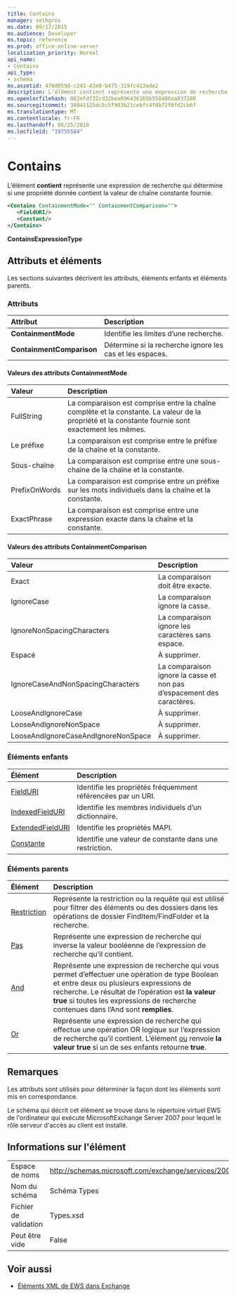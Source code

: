 ```yaml
---
title: Contains
manager: sethgros
ms.date: 09/17/2015
ms.audience: Developer
ms.topic: reference
ms.prod: office-online-server
localization_priority: Normal
api_name:
- Contains
api_type:
- schema
ms.assetid: 476d059d-c243-43e9-b475-319fc413ade2
description: L’élément contient représente une expression de recherche qui détermine si une propriété donnée contient la valeur de chaîne constante fournie.
ms.openlocfilehash: 083efdf32cd32bea6964361b5b558480aa937280
ms.sourcegitcommit: 34041125dc8c5f993b21cebfc4f8b72f0fd2cb6f
ms.translationtype: MT
ms.contentlocale: fr-FR
ms.lasthandoff: 06/25/2018
ms.locfileid: "19755584"
---
```

# <a name="contains"></a>Contains

L’élément **contient** représente une expression de recherche qui détermine si une propriété donnée contient la valeur de chaîne constante fournie. 
  
```xml
<Contains ContainmentMode="" ContainmentComparison="">
   <FieldURI/>
   <Constant/>
</Contains>
```

 **ContainsExpressionType**
## <a name="attributes-and-elements"></a>Attributs et éléments

Les sections suivantes décrivent les attributs, éléments enfants et éléments parents.
  
### <a name="attributes"></a>Attributs

|**Attribut**|**Description**|
|:-----|:-----|
|**ContainmentMode** <br/> |Identifie les limites d’une recherche.  <br/> |
|**ContainmentComparison** <br/> |Détermine si la recherche ignore les cas et les espaces.  <br/> |
   
#### <a name="containmentmode-attribute-values"></a>Valeurs des attributs ContainmentMode

|**Valeur**|**Description**|
|:-----|:-----|
|FullString  <br/> |La comparaison est comprise entre la chaîne complète et la constante. La valeur de la propriété et la constante fournie sont exactement les mêmes.  <br/> |
|Le préfixe  <br/> |La comparaison est comprise entre le préfixe de la chaîne et la constante.  <br/> |
|Sous-chaîne  <br/> |La comparaison est comprise entre une sous-chaîne de la chaîne et la constante.  <br/> |
|PrefixOnWords  <br/> |La comparaison est comprise entre un préfixe sur les mots individuels dans la chaîne et la constante.  <br/> |
|ExactPhrase  <br/> |La comparaison est comprise entre une expression exacte dans la chaîne et la constante.  <br/> |
   
#### <a name="containmentcomparison-attribute-values"></a>Valeurs des attributs ContainmentComparison

|**Valeur**|**Description**|
|:-----|:-----|
|Exact  <br/> |La comparaison doit être exacte.  <br/> |
|IgnoreCase  <br/> |La comparaison ignore la casse.  <br/> |
|IgnoreNonSpacingCharacters  <br/> |La comparaison ignore les caractères sans espace.  <br/> |
|Espacé  <br/> |À supprimer.  <br/> |
|IgnoreCaseAndNonSpacingCharacters  <br/> |La comparaison ignore la casse et non pas d’espacement des caractères.  <br/> |
|LooseAndIgnoreCase  <br/> |À supprimer.  <br/> |
|LooseAndIgnoreNonSpace  <br/> |À supprimer.  <br/> |
|LooseAndIgnoreCaseAndIgnoreNonSpace  <br/> |À supprimer.  <br/> |
   
### <a name="child-elements"></a>Éléments enfants

|**Élément**|**Description**|
|:-----|:-----|
|[FieldURI](fielduri.md) <br/> |Identifie les propriétés fréquemment référencées par un URI.  <br/> |
|[IndexedFieldURI](indexedfielduri.md) <br/> |Identifie les membres individuels d’un dictionnaire.  <br/> |
|[ExtendedFieldURI](extendedfielduri.md) <br/> |Identifie les propriétés MAPI.  <br/> |
|[Constante](constant.md) <br/> |Identifie une valeur de constante dans une restriction.  <br/> |
   
### <a name="parent-elements"></a>Éléments parents

|**Élément**|**Description**|
|:-----|:-----|
|[Restriction](restriction.md) <br/> |Représente la restriction ou la requête qui est utilisé pour filtrer des éléments ou des dossiers dans les opérations de dossier FindItem/FindFolder et la recherche.  <br/> |
|[Pas](not.md) <br/> |Représente une expression de recherche qui inverse la valeur booléenne de l’expression de recherche qu’il contient.  <br/> |
|[And](and.md) <br/> |Représente une expression de recherche qui vous permet d’effectuer une opération de type Boolean et entre deux ou plusieurs expressions de recherche. Le résultat de l’opération est **la valeur true** si toutes les expressions de recherche contenues dans l’And sont **remplies**.  <br/> |
|[Or](or.md) <br/> |Représente une expression de recherche qui effectue une opération OR logique sur l’expression de recherche qu’il contient. L’élément [ou](or.md) renvoie **la valeur true** si un de ses enfants retourne **true**.  <br/> |
   
## <a name="remarks"></a>Remarques

Les attributs sont utilisés pour déterminer la façon dont les éléments sont mis en correspondance.
  
Le schéma qui décrit cet élément se trouve dans le répertoire virtuel EWS de l'ordinateur qui exécute MicrosoftExchange Server 2007 pour lequel le rôle serveur d'accès au client est installé.
  
## <a name="element-information"></a>Informations sur l'élément

|||
|:-----|:-----|
|Espace de noms  <br/> |http://schemas.microsoft.com/exchange/services/2006/types  <br/> |
|Nom du schéma  <br/> |Schéma Types  <br/> |
|Fichier de validation  <br/> |Types.xsd  <br/> |
|Peut être vide  <br/> |False  <br/> |
   
## <a name="see-also"></a>Voir aussi



- [Éléments XML de EWS dans Exchange](ews-xml-elements-in-exchange.md)

